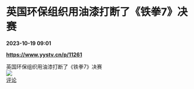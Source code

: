 # 英国环保组织用油漆打断了《铁拳7》决赛

**2023-10-19 09:01**

**https://www.yystv.cn/p/11261**

英国环保组织用油漆打断了《铁拳7》决赛  
![](https://img3.chouti.com/CHOUTI_231019_FC82915160F744E99E83455914B10750.png)  
[评论](https://m.chouti.com/link/40338665)